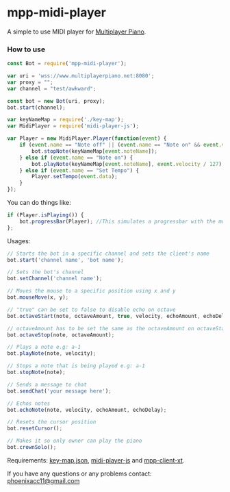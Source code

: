 # mpp-midi-player

A simple to use MIDI player for [Multiplayer Piano](https://www.multiplayerpiano.net/).

### How to use
```js
const Bot = require('mpp-midi-player');

var uri = 'wss://www.multiplayerpiano.net:8080';
var proxy = "";
var channel = "test/awkward";

const bot = new Bot(uri, proxy);
bot.start(channel);

var keyNameMap = require('./key-map');
var MidiPlayer = require('midi-player-js');

var Player = new MidiPlayer.Player(function(event) {
    if (event.name == "Note off" || (event.name == "Note on" && event.velocity === 0)) {
        bot.stopNote(keyNameMap[event.noteName]);
    } else if (event.name == "Note on") {
        bot.playNote(keyNameMap[event.noteName], event.velocity / 127);
    } else if (event.name == "Set Tempo") {
        Player.setTempo(event.data);
    }
});

```

You can do things like:
```js
if (Player.isPlaying()) {
    bot.progressBar(Player); //This simulates a progressbar with the mouse
}; 
```

Usages:
```js
// Starts the bot in a specific channel and sets the client's name
bot.start('channel name', 'bot name');

// Sets the bot's channel
bot.setChannel('channel name');

// Moves the mouse to a specific position using x and y
bot.mouseMove(x, y);

// "true" can be set to false to disable echo on octave
bot.octaveStart(note, octaveAmount, true, velocity, echoAmount, echoDelay);

// octaveAmount has to be set the same as the octaveAmount on octaveStart
bot.octaveStop(note, octaveAmount);

// Plays a note e.g: a-1
bot.playNote(note, velocity);

// Stops a note that is being played e.g: a-1
bot.stopNote(note);

// Sends a message to chat
bot.sendChat('your message here');

// Echos notes
bot.echoNote(note, velocity, echoAmount, echoDelay);

// Resets the cursor position
bot.resetCursor();

// Makes it so only owner can play the piano
bot.crownSolo();
```

Requirements: [key-map.json](https://download1589.mediafire.com/sv6s1g0tpztg/uwoq2mfzejh6zru/key-map.json), [midi-player-js](https://www.npmjs.com/package/midi-player-js) and [mpp-client-xt](https://www.npmjs.com/package/mpp-client-xt).

If you have any questions or any problems contact: phoenixacc11@gmail.com


